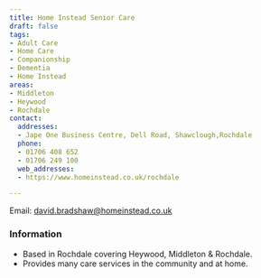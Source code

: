 ```yaml
---
title: Home Instead Senior Care
draft: false
tags:
- Adult Care
- Home Care
- Companionship
- Dementia
- Home Instead
areas:
- Middleton
- Heywood
- Rochdale
contact:
  addresses:
  - Jape One Business Centre, Dell Road, Shawclough,Rochdale
  phone:
  - 01706 408 652
  - 01706 249 100
  web_addresses:
  - https://www.homeinstead.co.uk/rochdale

---
```


Email: david.bradshaw@homeinstead.co.uk  

### Information
- Based in Rochdale covering Heywood, Middleton & Rochdale.
- Provides many care services in the community and at home.
